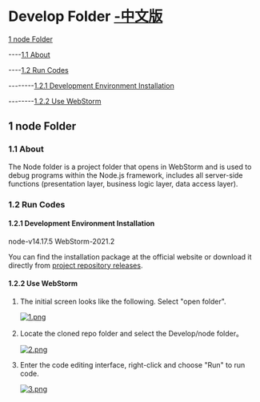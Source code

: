 # Develop Folder [-中文版](./README.md)

[1 node Folder](./Develop#1-node文件夹)

----[1.1 About](./Develop#11-简述)

----[1.2 Run Codes](./Develop#12-在本地运行代码)

--------[1.2.1 Development Environment Installation](./Develop#121-环境安装)

--------[1.2.2 Use WebStorm](./Develop#122-使用webstorm)

## 1 node Folder

### 1.1 About

The Node folder is a project folder that opens in WebStorm and is used to debug programs within the Node.js framework, includes all server-side functions (presentation layer, business logic layer, data access layer).

### 1.2 Run Codes

#### 1.2.1 Development Environment Installation

node-v14.17.5
WebStorm-2021.2

You can find the installation package at the official website or download it directly from [project repository releases](https://github.com/VMAxCoding/VMAClubSystem/releases/tag/IDES).

#### 1.2.2 Use WebStorm

1. The initial screen looks like the following. Select "open folder".

   [![1.png](https://i.postimg.cc/FFWr7NPw/1.png)](../DevDoc/ImageHostingBackup/Develop.README/1.png)

2. Locate the cloned repo folder and select the Develop/node folder。

   [![2.png](https://i.postimg.cc/3JkKGVVN/2.png)](../DevDoc/ImageHostingBackup/Develop.README/2.png)

3. Enter the code editing interface, right-click and choose "Run" to run code.

   [![3.png](https://i.postimg.cc/DyR7P53g/3.png)](../DevDoc/ImageHostingBackup/Develop.README/3.png)
